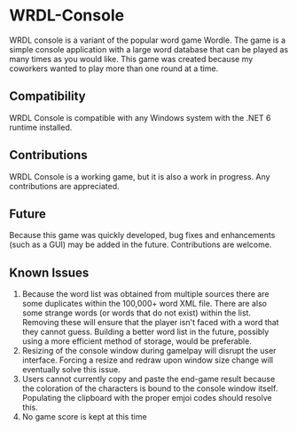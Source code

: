 # WRDL-Console
WRDL console is a variant of the popular word game Wordle. The game is a simple console application with a large word database that can be played as many times as you would like. This game was created because my coworkers wanted to play more than one round at a time.  
## Compatibility
WRDL Console is compatible with any Windows system with the .NET 6 runtime installed. 
## Contributions
WRDL Console is a working game, but it is also a work in progress. Any contributions are appreciated. 
## Future
Because this game was quickly developed, bug fixes and enhancements (such as a GUI) may be added in the future. Contributions are welcome.
## Known Issues
1. Because the word list was obtained from multiple sources there are some duplicates within the 100,000+ word XML file. There are also some strange words (or words that do not exist) within the list. Removing these will ensure that the player isn't faced with a word that they cannot guess. Building a better word list in the future, possibly using a more efficient method of storage, would be preferable. 
2. Resizing of the console window during gamelpay will disrupt the user interface. Forcing a resize and redraw upon window size change will eventually solve this issue. 
3. Users cannot currently copy and paste the end-game result because the coloration of the characters is bound to the console window itself. Populating the clipboard with the proper emjoi codes should resolve this. 
4. No game score is kept at this time
